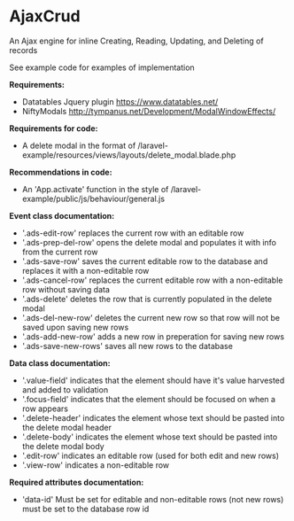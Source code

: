 # AjaxCrud
An Ajax engine for inline Creating, Reading, Updating, and Deleting of records

See example code for examples of implementation

**Requirements:**
* Datatables Jquery plugin https://www.datatables.net/
* NiftyModals http://tympanus.net/Development/ModalWindowEffects/

**Requirements for code:**
* A delete modal in the format of /laravel-example/resources/views/layouts/delete_modal.blade.php

**Recommendations in code:**
- An 'App.activate' function in the style of /laravel-example/public/js/behaviour/general.js
    
**Event class documentation:**
- '.ads-edit-row' replaces the current row with an editable row
- '.ads-prep-del-row' opens the delete modal and populates it with info from the current row
- '.ads-save-row' saves the current editable row to the database and replaces it with a non-editable row
- '.ads-cancel-row' replaces the current editable row with a non-editable row without saving data
- '.ads-delete' deletes the row that is currently populated in the delete modal
- '.ads-del-new-row' deletes the current new row so that row will not be saved upon saving new rows
- '.ads-add-new-row' adds a new row in preperation for saving new rows
- '.ads-save-new-rows' saves all new rows to the database
    
**Data class documentation:**
- '.value-field' indicates that the element should have it's value harvested and added to validation
- '.focus-field' indicates that the element should be focused on when a row appears
- '.delete-header' indicates the element whose text should be pasted into the delete modal header
- '.delete-body' indicates the element whose text should be pasted into the delete modal body
- '.edit-row' indicates an editable row (used for both edit and new rows)
- '.view-row' indicates a non-editable row

**Required attributes documentation:**
- 'data-id' Must be set for editable and non-editable rows (not new rows) must be set to the database row id
    
